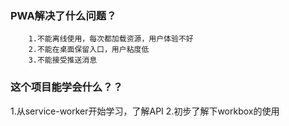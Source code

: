 ###  PWA解决了什么问题？
```
    1.不能离线使用，每次都加载资源，用户体验不好
    2.不能在桌面保留入口，用户粘度低
    3.不能接受推送消息

```

###  这个项目能学会什么？？
1.从service-worker开始学习，了解API
2.初步了解下workbox的使用

